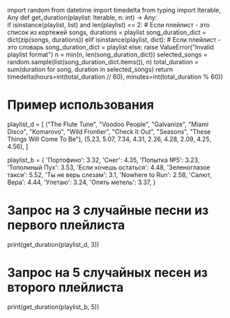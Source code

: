 import random
from datetime import timedelta
from typing import Iterable, Any
def get_duration(playlist: Iterable, n: int) -> Any:   
    if isinstance(playlist, list) and len(playlist) == 2:
        # Если плейлист - это список из кортежей
        songs, durations = playlist
        song_duration_dict = dict(zip(songs, durations))
    elif isinstance(playlist, dict):
        # Если плейлист - это словарь
        song_duration_dict = playlist
    else:
        raise ValueError("Invalid playlist format")
    n = min(n, len(song_duration_dict))
    selected_songs = random.sample(list(song_duration_dict.items()), n)
    total_duration = sum(duration for song, duration in selected_songs)
    return timedelta(hours=int(total_duration // 60), minutes=int(total_duration % 60))
# Пример использования
playlist_d = [
("The Flute Tune", "Voodoo People", "Galvanize", "Miami Disco", "Komarovo", "Wild Frontier", "Check It Out", "Seasons", "These Things Will Come To Be"),
(5.23, 5.07, 7.34, 4.31, 2.26, 4.28, 2.09, 4.25, 4.56),
]

playlist_b = {
'Портофино': 3.32,
'Снег': 4.35,
'Попытка №5': 3.23,
'Тополиный Пух': 3.53,
'Если хочешь остаться': 4.48,
'Зеленоглазое такси': 5.52,
'Ты не верь слезам': 3.1,
'Nowhere to Run': 2.58,
'Салют, Вера': 4.44,
'Улетаю': 3.24,
'Опять метель': 3.37,
}

# Запрос на 3 случайные песни из первого плейлиста
print(get_duration(playlist_d, 3))

# Запрос на 5 случайных песен из второго плейлиста
print(get_duration(playlist_b, 5))
